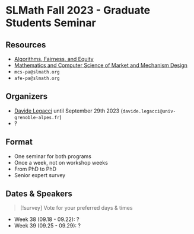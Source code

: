 # SLMath Fall 2023 - Graduate Students Seminar
## Resources
- [Algorithms, Fairness, and Equity](https://www.slmath.org/programs/353)
- [Mathematics and Computer Science of Market and Mechanism Design](https://www.slmath.org/programs/333)
- `mcs-pa@slmath.org`
- `afe-pa@slmath.org`

## Organizers
- [Davide Legacci](https://davidelegacci.it/) until September 29th 2023 (`davide.legacci@univ-grenoble-alpes.fr`)
- ?

## Format
- One seminar for both programs
- Once a week, not on workshop weeks
- From PhD to PhD
- Senior expert survey

## Dates & Speakers

>[!survey]
> Vote for your preferred days & times

- Week 38 (09.18 - 09.22): ?
- Week 39 (09.25 - 09.29): ?



